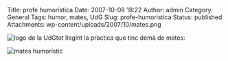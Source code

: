 Title: profe humorística
Date: 2007-10-08 18:22
Author: admin
Category: General
Tags: humor, mates, UdG
Slug: profe-humoristica
Status: published
Attachments: wp-content/uploads/2007/10/mates.png

<img src="http://gil.badall.net/wp-content/uploads/2008/02/sigles_blau.jpg" data-align="right" alt="logo de la UdG" />tot llegint la pràctica que tinc demà de mates:

![mates humorístic]({static}wp-content/uploads/2007/10/mates.png)
